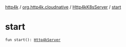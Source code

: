 [http4k](../../index.md) / [org.http4k.cloudnative](../index.md) / [Http4kK8sServer](index.md) / [start](./start.md)

# start

`fun start(): `[`Http4kServer`](../../org.http4k.server/-http4k-server/index.md)